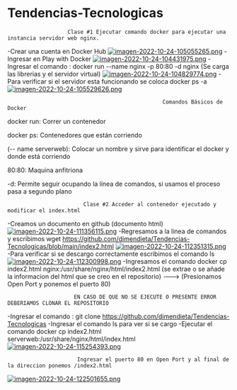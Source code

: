 # Tendencias-Tecnologicas
                       Clase #1 Ejecutar comando docker para ejecutar una instancia servidor web nginx.
-Crear una cuenta en Docker Hub
[![imagen-2022-10-24-105055265.png](https://i.postimg.cc/BQh0x72q/imagen-2022-10-24-105055265.png)](https://postimg.cc/zVR6NjdM)
-Ingresar en Play with Docker
[![imagen-2022-10-24-104431975.png](https://i.postimg.cc/gcB3Xmr4/imagen-2022-10-24-104431975.png)](https://postimg.cc/z3Ky4mCR)
-Ingresar el comando : docker run --name nginx -p 80:80 -d nginx 
(Se carga las librerias y el servidor virtual)
[![imagen-2022-10-24-104829774.png](https://i.postimg.cc/x8SGCP6H/imagen-2022-10-24-104829774.png)](https://postimg.cc/62Y4bCJ5)
-Para verificar si el servidor esta funcionando se coloca docker ps -a
[![imagen-2022-10-24-105529626.png](https://i.postimg.cc/YS0zy3nf/imagen-2022-10-24-105529626.png)](https://postimg.cc/67sZ8dNy)

                                                     Comandos Básicos de Docker 

docker run: Correr un contenedor

docker ps: Contenedores que están corriendo

(-- name serverweb): Colocar un nombre y sirve para identificar el docker y donde está corriendo

80:80: Maquina anfitriona

-d: Permite seguir ocupando la línea de comandos, si usamos el proceso pasa a segundo plano

                            Clase #2 Acceder al contenedor ejecutado y modificar el index.html
-Creamos un documento en github (documento html)
[![imagen-2022-10-24-111356115.png](https://i.postimg.cc/zDkQHdg0/imagen-2022-10-24-111356115.png)](https://postimg.cc/bdsgK9Lt)
-Regresamos a la linea de comandos y escribimos wget https://github.com/dimendieta/Tendencias-Tecnologicas/blob/main/index2.html
[![imagen-2022-10-24-112351315.png](https://i.postimg.cc/ydTXrbhd/imagen-2022-10-24-112351315.png)](https://postimg.cc/G8Hy4z5w)
-Para verificar si se descargo correctamente escribimos el comando ls
[![imagen-2022-10-24-112300998.png](https://i.postimg.cc/T1V8SG7b/imagen-2022-10-24-112300998.png)](https://postimg.cc/Pv5FvGkf)
-Ingresamos el comando docker cp index2.html nginx:/usr/share/nginx/html/index2.html (se extrae o se añade la informacion del html que se creo en el repositorio) ---> (Presionamos Open Port y ponemos el puerto 80)

                         EN CASO DE QUE NO SE EJECUTE O PRESENTE ERROR DEBERIAMOS CLONAR EL REPOSITORIO
-Ingresar el comando : git clone https://github.com/dimendieta/Tendencias-Tecnologicas
-Ingresar el comando ls para ver si se cargo
-Ejecutar el comando docker cp index2.html serverweb:/usr/share/nginx/html/index.html
[![imagen-2022-10-24-115254393.png](https://i.postimg.cc/bJ4Q7KCH/imagen-2022-10-24-115254393.png)](https://postimg.cc/FdgdcnQ7)
                                   
                          Ingresar el puerto 80 en Open Port y al final de la direccion ponemos /index2.html 
[![imagen-2022-10-24-122501655.png](https://i.postimg.cc/SxtGhTKs/imagen-2022-10-24-122501655.png)](https://postimg.cc/yDcRhTc4)
                                   




